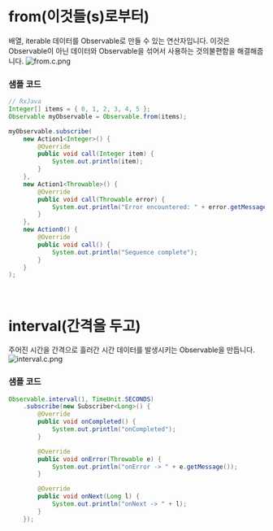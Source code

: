 # from(이것들(s)로부터)
배열, iterable 데이터를 Observable로 만들 수 있는 연산자입니다. 이것은 Observable이 아닌 데이터와 Observable을 섞어서 사용하는 것의불편함을 해결해줍니다.
![from.c.png](http://reactivex.io/documentation/ko/operators/images/from.c.png)<br>

### 샘플 코드
```java
// RxJava
Integer[] items = { 0, 1, 2, 3, 4, 5 };
Observable myObservable = Observable.from(items);

myObservable.subscribe(
    new Action1<Integer>() {
        @Override
        public void call(Integer item) {
            System.out.println(item);
        }
    },
    new Action1<Throwable>() {
        @Override
        public void call(Throwable error) {
            System.out.println("Error encountered: " + error.getMessage());
        }
    },
    new Action0() {
        @Override
        public void call() {
            System.out.println("Sequence complete");
        }
    }
);
```
<br>

# interval(간격을 두고)
주어진 시간을 간격으로 흘러간 시간 데이터를 발생시키는 Observable을 만듭니다.
![interval.c.png](http://reactivex.io/documentation/operators/images/interval.c.png)<br>

### 샘플 코드
```java
Observable.interval(1, TimeUnit.SECONDS)
	.subscribe(new Subscriber<Long>() {
		@Override
		public void onCompleted() {
			System.out.println("onCompleted");
		}

		@Override
		public void onError(Throwable e) {
			System.out.println("onError -> " + e.getMessage());
		}

		@Override
		public void onNext(Long l) {
			System.out.println("onNext -> " + l);
		}
	});
```
